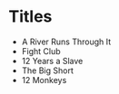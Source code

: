 # Titles 

- A River Runs Through It
- Fight Club
- 12 Years a Slave
- The Big Short 
- 12 Monkeys 
